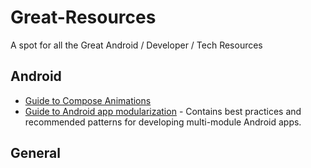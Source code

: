 # Great-Resources
A spot for all the Great Android / Developer / Tech Resources 

## Android 

- [Guide to Compose Animations](https://www.jetpackcompose.net/jetpack-compose-animations)
- [Guide to Android app modularization](https://developer.android.com/topic/modularization) - Contains best practices and recommended patterns for developing multi-module Android apps.


## General
